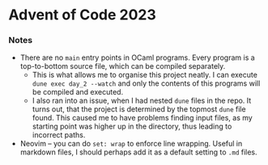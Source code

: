 # Advent of Code 2023

### Notes 

* There are no `main` entry points in OCaml programs. Every program is a top-to-bottom source file, which can be compiled separately.
   * This is what allows me to organise this project neatly. I can execute `dune exec day_2 --watch` and only the contents of this programs will be compiled and executed.
   * I also ran into an issue, when I had nested `dune` files in the repo. It turns out, that the project is determined by the topmost `dune` file found. This caused me to have problems finding input files, as my starting point was higher up in the directory, thus leading to incorrect paths.
* Neovim – you can do `set: wrap` to enforce line wrapping. Useful in markdown files, I should perhaps add it as a default setting to `.md` files.

